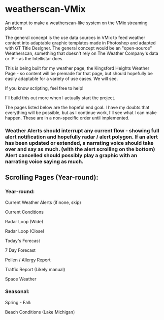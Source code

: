 # weatherscan-VMix
An attempt to make a weatherscan-like system on the VMix streaming platform

The general concept is the use data sources in VMix to feed weather content into adaptable graphic templates made in Photoshop and adapted with GT Title Designer. The general concept would be an "open-source" Weatherscan, something that doesn't rely on The Weather Company's data or IP - as the Intellistar does.

This is being built for my weather page, the Kingsford Heights Weather Page - so content will be premade for that page, but should hopefully be easily adaptable for a variety of use cases. We will see.

If you know scripting, feel free to help!


I'll build this out more when I actually start the project.

The pages listed below are the hopeful end goal. I have my doubts that everything will be possible, but as I continue work, I'll see what I can make happen. These are in a non-specific order until implemented.

### Weather Alerts should interrupt any current flow - showing full alert notification and hopefully radar / alert polygon. If an alert has been updated or extended, a narrating voice should take over and say as much. (with the alert scrolling on the bottom) Alert cancelled should possibly play a graphic with an narrating voice saying as much. 

## Scrolling Pages (Year-round):

### Year-round:
Current Weather Alerts (if none, skip)

Current Conditions

Radar Loop (Wide)

Radar Loop (Close)

Today's Forecast

7 Day Forecast

Pollen / Allergy Report

Traffic Report (Likely manual)

Space Weather

### Seasonal:

Spring - Fall:

Beach Conditions (Lake Michigan)

